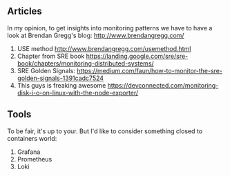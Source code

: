## Articles

In my opinion, to get insights into monitoring patterns we have to have a look at Brendan Gregg's blog: http://www.brendangregg.com/
1. USE method http://www.brendangregg.com/usemethod.html
2. Chapter from SRE book https://landing.google.com/sre/sre-book/chapters/monitoring-distributed-systems/
3. SRE Golden Signals: https://medium.com/faun/how-to-monitor-the-sre-golden-signals-1391cadc7524
4. This guys is freaking awesome https://devconnected.com/monitoring-disk-i-o-on-linux-with-the-node-exporter/

## Tools

To be fair, it's up to your. But I'd like to consider something closed to containers world:
1. Grafana
2. Prometheus
3. Loki

